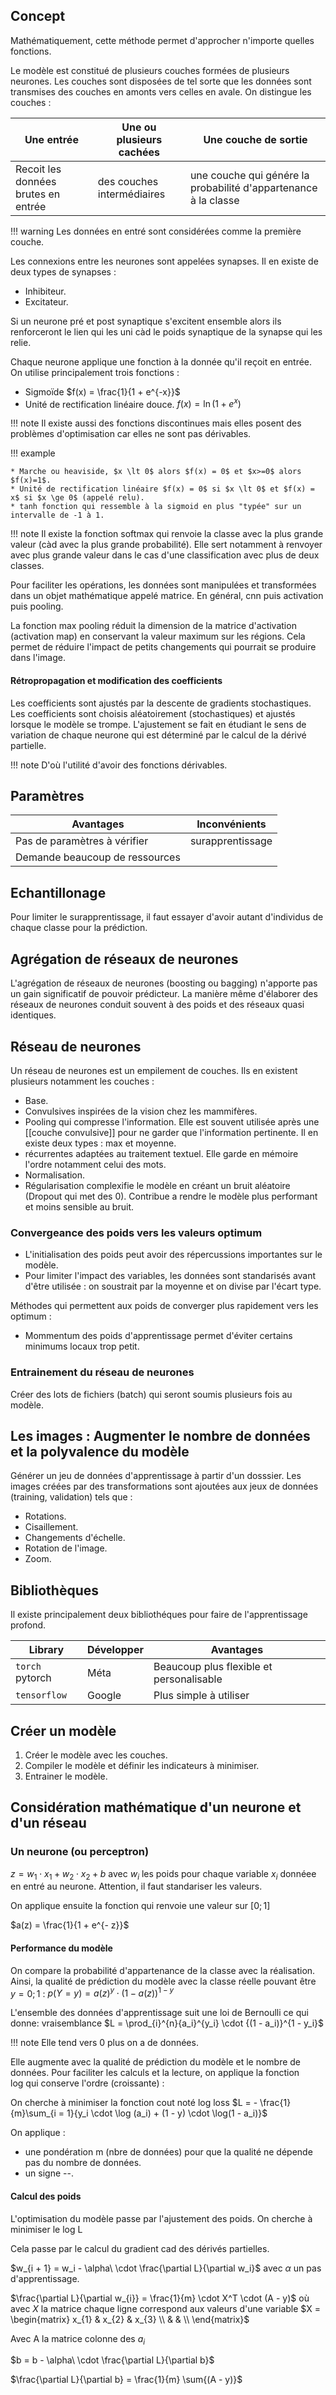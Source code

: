 ## Concept

Mathématiquement, cette méthode permet d'approcher n'importe quelles fonctions.

Le modèle est constitué de plusieurs couches formées de plusieurs neurones. Les couches sont disposées de tel sorte que les données sont transmises des couches en amonts vers celles en avale. On distingue les couches :

Une entrée                           | Une ou plusieurs cachées      | Une couche de sortie
-------------------------------------|-------------------------------|---------------------
Recoit les données brutes en entrée  | des couches intermédiaires    | une couche qui génére la probabilité d'appartenance à la classe 

!!! warning
    Les données en entré sont considérées comme la première couche.

Les connexions entre les neurones sont appelées synapses. Il en existe de deux types de synapses : 

* Inhibiteur.
* Excitateur.

Si un neurone pré et post synaptique s'excitent ensemble alors ils renforceront le lien qui les uni càd le poids synaptique de la synapse qui les relie.

Chaque neurone applique une fonction à la donnée qu'il reçoit en entrée. On utilise principalement trois fonctions :

* Sigmoïde $f(x) = \frac{1}{1 + e^{-x}}$
* Unité de rectification linéaire douce. $f(x)= \ln (1+e^{x})$

!!! note
    Il existe aussi des fonctions discontinues mais elles posent des problèmes d'optimisation car elles ne sont pas dérivables.

!!! example

    * Marche ou heaviside, $x \lt 0$ alors $f(x) = 0$ et $x>=0$ alors $f(x)=1$.
    * Unité de rectification linéaire $f(x) = 0$ si $x \lt 0$ et $f(x) = x$ si $x \ge 0$ (appelé relu).
    * tanh fonction qui ressemble à la sigmoid en plus "typée" sur un intervalle de -1 à 1. 

!!! note
    Il existe la fonction softmax qui renvoie la classe avec la plus grande valeur (càd avec la plus grande probabilité). Elle sert notamment à renvoyer avec plus grande valeur dans le cas d'une classification avec plus de deux classes.

Pour faciliter les opérations, les données sont manipulées et transformées dans un objet mathématique appelé matrice.
En général, cnn puis activation puis pooling.

La fonction max pooling réduit la dimension de la matrice d'activation (activation map) en conservant la valeur maximum sur les régions. Cela permet de réduire l'impact de petits changements qui pourrait se produire dans l'image.
#### Rétropropagation et modification des coefficients

Les coefficients sont ajustés par la descente de gradients stochastiques. Les coefficients sont choisis aléatoirement (stochastiques) et ajustés lorsque le modèle se trompe. L'ajustement se fait en étudiant le sens de variation de chaque neurone qui est déterminé par le calcul de la dérivé partielle.

!!! note
    D'où l'utilité d'avoir des fonctions dérivables.
## Paramètres

| Avantages                      | Inconvénients    |
| ------------------------------ | ---------------- |
| Pas de paramètres à vérifier   | surapprentissage |
| Demande beaucoup de ressources |                  |
## Echantillonage 

Pour limiter le surapprentissage, il faut essayer d'avoir autant d'individus de chaque classe pour la prédiction.
## Agrégation de réseaux de neurones

L'agrégation de réseaux de neurones (boosting ou bagging) n'apporte pas un gain significatif de pouvoir prédicteur. La manière même d'élaborer des réseaux de neurones conduit souvent à des poids et des réseaux quasi identiques.

## Réseau de neurones

Un réseau de neurones est un empilement de couches. Ils en existent plusieurs notamment les couches :

* Base.
* Convulsives inspirées de la vision chez les mammifères.
* Pooling qui compresse l'information. Elle est souvent utilisée après une [[couche convulsive]] pour ne garder que l'information pertinente. Il en existe deux types : max et moyenne.
* récurrentes adaptées au traitement textuel. Elle garde en mémoire l'ordre notamment celui des mots. 
* Normalisation.
* Régularisation complexifie le modèle en créant un bruit aléatoire (Dropout qui met des 0). Contribue a rendre le modèle plus performant et moins sensible au bruit.
### Convergeance des poids vers les valeurs optimum 

* L'initialisation des poids peut avoir des répercussions importantes sur le modèle.
* Pour limiter l'impact des variables, les données sont standarisés avant d'être utilisée : on soustrait par la moyenne et on divise par l'écart type.

Méthodes qui permettent aux poids de converger plus rapidement vers les optimum :

* Mommentum des poids d'apprentissage permet d'éviter certains minimums locaux trop petit.
### Entrainement du réseau de neurones

Créer des lots de fichiers (batch) qui seront soumis plusieurs fois au modèle.
## Les images : Augmenter le nombre de données et la polyvalence du modèle

Générer un jeu de données d'apprentissage à partir d'un dosssier. Les images créées par des transformations sont ajoutées aux jeux de données (training, validation) tels que :

* Rotations.
* Cisaillement.
* Changements d'échelle.
* Rotation de l'image.
* Zoom.
## Bibliothèques

Il existe principalement deux bibliothéques pour faire de l'apprentissage profond.

| Library         | Développer | Avantages                                |
| --------------- | ---------- | ---------------------------------------- |
| `torch` pytorch | Méta       | Beaucoup plus flexible et personalisable |
| `tensorflow`    | Google     | Plus simple à utiliser                   |
## Créer un modèle

1. Créer le modèle avec les couches.
2. Compiler le modèle et définir les indicateurs à minimiser.
3. Entrainer le modèle.
## Considération mathématique d'un neurone et d'un réseau

### Un neurone (ou perceptron)

$z = w_1 \cdot x_1 + w_2 \cdot x_2 + b$ avec $w_i$ les poids pour chaque variable $x_i$ donnéee en entré au neurone. Attention, il faut standariser les valeurs.

On applique ensuite la fonction qui renvoie une valeur sur $[0 ;1]$

$a(z) = \frac{1}{1 + e^{- z}}$
#### Performance du modèle

On compare la probabilité d'appartenance de la classe avec la réalisation. Ainsi, la qualité de prédiction du modèle avec la classe réelle pouvant être $y={0 ;1}$ : $p(Y = y) = a(z)^y \cdot {(1 - a(z))}^{1 - y}$

L'ensemble des données d'apprentissage suit une loi de Bernoulli ce qui donne: vraisemblance $L = \prod_{i}^{n}{a_i}^{y_i} \cdot {(1 - a_i)}^{1 - y_i}$

!!! note
    Elle tend vers 0 plus on a de données.

Elle augmente avec la qualité de prédiction du modèle et le nombre de données. Pour faciliter les calculs et la lecture, on applique la fonction log qui conserve l'ordre (croissante) :

On cherche à minimiser la fonction cout noté log loss $L = - \frac{1}{m}\sum_{i = 1}{y_i \cdot \log (a_i) + (1 - y) \cdot \log(1 - a_i)}$

On applique :

* une pondération m (nbre de données) pour que la qualité ne dépende pas du nombre de données.
* un signe --.
#### Calcul des poids

L'optimisation du modèle passe par l'ajustement des poids. On cherche à minimiser le log L

Cela passe par le calcul du gradient cad des dérivés partielles.

$w_{i + 1} = w_i - \alpha\ \cdot \frac{\partial L}{\partial w_i}$ avec $\alpha$ un pas d'apprentissage.

$\frac{\partial L}{\partial w_{i}} = \frac{1}{m} \cdot X^T \cdot (A - y)$ où avec $X$ la matrice chaque ligne correspond aux valeurs d'une variable
$X = \begin{matrix}
x_{1} & x_{2} & x_{3} \\
 & & \\
\end{matrix}$

Avec A la matrice colonne des $a_i$

$b = b - \alpha\ \cdot \frac{\partial L}{\partial b}$

$\frac{\partial L}{\partial b} = \frac{1}{m} \sum{(A - y)}$
